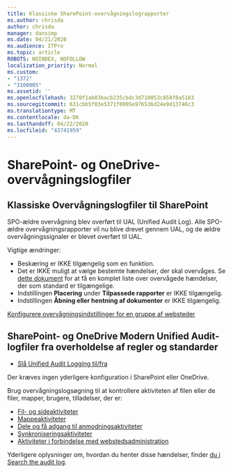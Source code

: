 ```yaml
---
title: Klassiske SharePoint-overvågningslograpporter
ms.author: chrisda
author: chrisda
manager: dansimp
ms.date: 04/21/2020
ms.audience: ITPro
ms.topic: article
ROBOTS: NOINDEX, NOFOLLOW
localization_priority: Normal
ms.custom:
- "1372"
- "3100005"
ms.assetid: ''
ms.openlocfilehash: 3270f1ab03bacb235cbdc3d710053c858f0a5183
ms.sourcegitcommit: 631cbb5f03e5371f0995e976536d24e9d13746c3
ms.translationtype: MT
ms.contentlocale: da-DK
ms.lasthandoff: 04/22/2020
ms.locfileid: "43741959"
---
```

# <a name="sharepoint-and-onedrive-audit-logs"></a>SharePoint- og OneDrive-overvågningslogfiler

## <a name="sharepoint-classic-audit-logs"></a>Klassiske Overvågningslogfiler til SharePoint

SPO-ældre overvågning blev overført til UAL (Unified Audit Log). Alle SPO-ældre overvågningsrapporter vil nu blive drevet gennem UAL, og de ældre overvågningssignaler er blevet overført til UAL.

Vigtige ændringer:

* Beskæring er IKKE tilgængelig som en funktion.
* Det er IKKE muligt at vælge bestemte hændelser, der skal overvåges. Se [dette dokument](https://docs.microsoft.com/office365/securitycompliance/search-the-audit-log-in-security-and-compliance) for at få en komplet liste over overvågede hændelser, der som standard er tilgængelige.
* Indstillingen **Placering** under **Tilpassede rapporter** er IKKE tilgængelig.
* Indstillingen **Åbning eller hentning af dokumenter** er IKKE tilgængelig.

[Konfigurere overvågningsindstillinger for en gruppe af websteder](https://support.office.com/article/Configure-audit-settings-for-a-site-collection-A9920C97-38C0-44F2-8BCB-4CF1E2AE22D2)

## <a name="sharepoint-and-onedrive-modern-unified-audit-logs-from-compliance"></a>SharePoint- og OneDrive Modern Unified Audit-logfiler fra overholdelse af regler og standarder

* [Slå Unified Audit Logging til/fra](https://docs.microsoft.com/office365/securitycompliance/turn-audit-log-search-on-or-off) 

Der kræves ingen yderligere konfiguration i SharePoint eller OneDrive.

Brug overvågningslogsøgning til at kontrollere aktiviteten af filen eller de filer, mapper, brugere, tilladelser, der er:

* [Fil- og sideaktiviteter](https://docs.microsoft.com/office365/securitycompliance/search-the-audit-log-in-security-and-compliance)
* [Mappeaktiviteter](https://docs.microsoft.com/office365/securitycompliance/search-the-audit-log-in-security-and-compliance#folder-activities)
* [Dele og få adgang til anmodningsaktiviteter](https://docs.microsoft.com/office365/securitycompliance/search-the-audit-log-in-security-and-compliance#sharing-and-access-request-activities)
* [Synkroniseringsaktiviteter](https://docs.microsoft.com/office365/securitycompliance/search-the-audit-log-in-security-and-compliance#synchronization-activities)
* [Aktiviteter i forbindelse med webstedsadministration](https://docs.microsoft.com/office365/securitycompliance/search-the-audit-log-in-security-and-compliance#site-administration-activities)

Yderligere oplysninger om, hvordan du henter disse hændelser, finder [du i Search the audit log](https://docs.microsoft.com/office365/securitycompliance/search-the-audit-log-in-security-and-compliance#search-the-audit-log).
